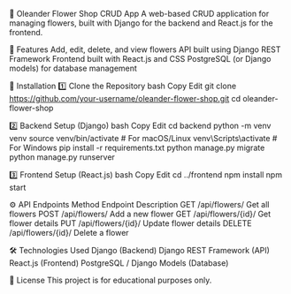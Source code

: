 🌸 Oleander Flower Shop CRUD App
A web-based CRUD application for managing flowers, built with Django for the backend and React.js for the frontend.

📌 Features
Add, edit, delete, and view flowers
API built using Django REST Framework
Frontend built with React.js and CSS
PostgreSQL (or Django models) for database management

🚀 Installation
1️⃣ Clone the Repository
bash
Copy
Edit
git clone https://github.com/your-username/oleander-flower-shop.git
cd oleander-flower-shop

2️⃣ Backend Setup (Django)
bash
Copy
Edit
cd backend
python -m venv venv
source venv/bin/activate  # For macOS/Linux
venv\Scripts\activate  # For Windows
pip install -r requirements.txt
python manage.py migrate
python manage.py runserver

3️⃣ Frontend Setup (React.js)
bash
Copy
Edit
cd ../frontend
npm install
npm start

⚙️ API Endpoints
Method    Endpoint    Description
GET    /api/flowers/    Get all flowers
POST    /api/flowers/    Add a new flower
GET    /api/flowers/{id}/    Get flower details
PUT    /api/flowers/{id}/    Update flower details
DELETE    /api/flowers/{id}/    Delete a flower

🛠 Technologies Used
Django (Backend)
Django REST Framework (API)
React.js (Frontend)
PostgreSQL / Django Models (Database)

📜 License
This project is for educational purposes only. 
